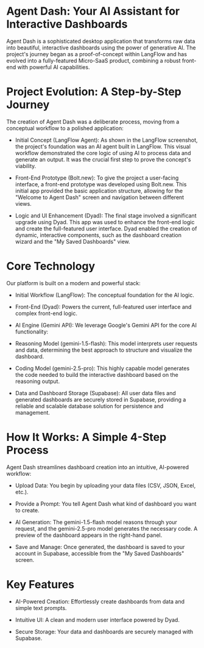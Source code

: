 # Agent Dash: Your AI Assistant for Interactive Dashboards
Agent Dash is a sophisticated desktop application that transforms raw data into beautiful, interactive dashboards using the power of generative AI. The project's journey began as a proof-of-concept within LangFlow and has evolved into a fully-featured Micro-SaaS product, combining a robust front-end with powerful AI capabilities.

# Project Evolution: A Step-by-Step Journey
The creation of Agent Dash was a deliberate process, moving from a conceptual workflow to a polished application:

- Initial Concept (LangFlow Agent): As shown in the LangFlow screenshot, the project's foundation was an AI agent built in LangFlow. This visual workflow demonstrated the core logic of using AI to process data and generate an output. It was the crucial first step to prove the concept's viability.

- Front-End Prototype (Bolt.new): To give the project a user-facing interface, a front-end prototype was developed using Bolt.new. This initial app provided the basic application structure, allowing for the "Welcome to Agent Dash" screen and navigation between different views.

- Logic and UI Enhancement (Dyad): The final stage involved a significant upgrade using Dyad. This app was used to enhance the front-end logic and create the full-featured user interface. Dyad enabled the creation of dynamic, interactive components, such as the dashboard creation wizard and the "My Saved Dashboards" view.

# Core Technology
Our platform is built on a modern and powerful stack:

- Initial Workflow (LangFlow): The conceptual foundation for the AI logic.

- Front-End (Dyad): Powers the current, full-featured user interface and complex front-end logic.

- AI Engine (Gemini API): We leverage Google's Gemini API for the core AI functionality:

- Reasoning Model (gemini-1.5-flash): This model interprets user requests and data, determining the best approach to structure and visualize the dashboard.

- Coding Model (gemini-2.5-pro): This highly capable model generates the code needed to build the interactive dashboard based on the reasoning output.

- Data and Dashboard Storage (Supabase): All user data files and generated dashboards are securely stored in Supabase, providing a reliable and scalable database solution for persistence and management.

# How It Works: A Simple 4-Step Process
Agent Dash streamlines dashboard creation into an intuitive, AI-powered workflow:

- Upload Data: You begin by uploading your data files (CSV, JSON, Excel, etc.).

- Provide a Prompt: You tell Agent Dash what kind of dashboard you want to create.

- AI Generation: The gemini-1.5-flash model reasons through your request, and the gemini-2.5-pro model generates the necessary code. A preview of the dashboard appears in the right-hand panel.

- Save and Manage: Once generated, the dashboard is saved to your account in Supabase, accessible from the "My Saved Dashboards" screen.

# Key Features
- AI-Powered Creation: Effortlessly create dashboards from data and simple text prompts.

- Intuitive UI: A clean and modern user interface powered by Dyad.

- Secure Storage: Your data and dashboards are securely managed with Supabase.

